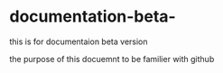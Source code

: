 # documentation-beta-
this is for documentaion beta version

the purpose of this docuemnt to be familier with github
